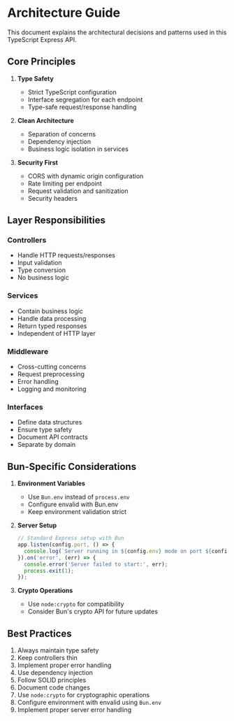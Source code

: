 # Architecture Guide

This document explains the architectural decisions and patterns used in this TypeScript Express API.

## Core Principles

1. **Type Safety**
   - Strict TypeScript configuration
   - Interface segregation for each endpoint
   - Type-safe request/response handling

2. **Clean Architecture**
   - Separation of concerns
   - Dependency injection
   - Business logic isolation in services

3. **Security First**
   - CORS with dynamic origin configuration
   - Rate limiting per endpoint
   - Request validation and sanitization
   - Security headers

## Layer Responsibilities

### Controllers
- Handle HTTP requests/responses
- Input validation
- Type conversion
- No business logic

### Services
- Contain business logic
- Handle data processing
- Return typed responses
- Independent of HTTP layer

### Middleware
- Cross-cutting concerns
- Request preprocessing
- Error handling
- Logging and monitoring

### Interfaces
- Define data structures
- Ensure type safety
- Document API contracts
- Separate by domain

## Bun-Specific Considerations

1. **Environment Variables**
   - Use `Bun.env` instead of `process.env`
   - Configure envalid with Bun.env
   - Keep environment validation strict

2. **Server Setup**
   ```typescript
   // Standard Express setup with Bun
   app.listen(config.port, () => {
     console.log(`Server running in ${config.env} mode on port ${config.port}`);
   }).on('error', (err) => {
     console.error('Server failed to start:', err);
     process.exit(1);
   });
   ```

3. **Crypto Operations**
   - Use `node:crypto` for compatibility
   - Consider Bun's crypto API for future updates

## Best Practices

1. Always maintain type safety
2. Keep controllers thin
3. Implement proper error handling
4. Use dependency injection
5. Follow SOLID principles
6. Document code changes
7. Use `node:crypto` for cryptographic operations
8. Configure environment with envalid using `Bun.env`
9. Implement proper server error handling